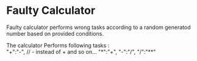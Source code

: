 # Faulty Calculator

    
Faulty calculator performs wrong tasks according to a random generatod number based on provided conditions.   
     
 The calculator Performs following tasks :   
    "+":"-",  // - instead of + and so on...
    "*":"+",
    "-":"/",
    "/":"**"